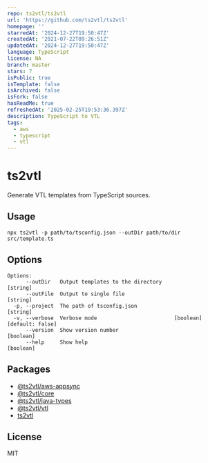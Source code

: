 ```yaml
---
repo: ts2vtl/ts2vtl
url: 'https://github.com/ts2vtl/ts2vtl'
homepage: ''
starredAt: '2024-12-27T19:50:47Z'
createdAt: '2021-07-22T09:26:51Z'
updatedAt: '2024-12-27T19:50:47Z'
language: TypeScript
license: NA
branch: master
stars: 7
isPublic: true
isTemplate: false
isArchived: false
isFork: false
hasReadMe: true
refreshedAt: '2025-02-25T19:53:36.397Z'
description: TypeScript to VTL
tags:
  - aws
  - typescript
  - vtl
---
```


# ts2vtl

Generate VTL templates from TypeScript sources.

## Usage

```
npx ts2vtl -p path/to/tsconfig.json --outDir path/to/dir src/template.ts
```

## Options

```
Options:
      --outDir   Output templates to the directory                      [string]
      --outFile  Output to single file                                  [string]
  -p, --project  The path of tsconfig.json                              [string]
  -v, --verbose  Verbose mode                         [boolean] [default: false]
      --version  Show version number                                   [boolean]
      --help     Show help                                             [boolean]
```

## Packages

- [@ts2vtl/aws-appsync](packages/@ts2vtl/aws-appsync)
- [@ts2vtl/core](packages/@ts2vtl/core)
- [@ts2vtl/java-types](packages/@ts2vtl/java-types)
- [@ts2vtl/vtl](packages/@ts2vtl/vtl)
- [ts2vtl](packages/ts2vtl)

## License

MIT
